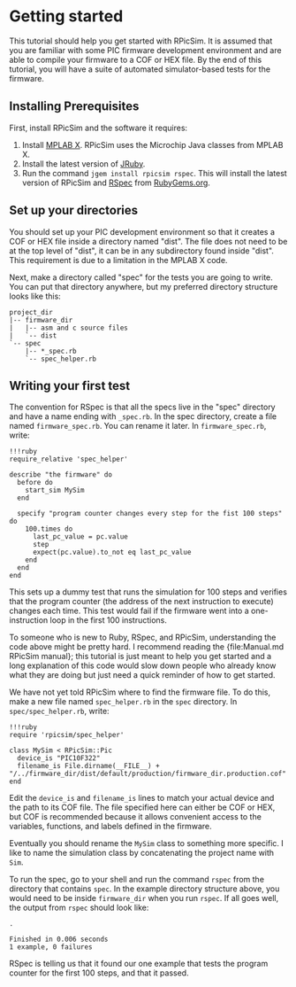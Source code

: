 Getting started
====

This tutorial should help you get started with RPicSim.
It is assumed that you are familiar with some PIC firmware development environment and are able to compile your firmware to a COF or HEX file.
By the end of this tutorial, you will have a suite of automated simulator-based tests for the firmware.

Installing Prerequisites
----

First, install RPicSim and the software it requires:

1. Install [MPLAB X](http://www.microchip.com/pagehandler/en-us/family/mplabx/).  RPicSim uses the Microchip Java classes from MPLAB X.
2. Install the latest version of [JRuby](http://jruby.org/).
3. Run the command `jgem install rpicsim rspec`.  This will install the latest version of RPicSim and [RSpec](http://rspec.info/) from [RubyGems.org](http://rubygems.org/).

Set up your directories
----

You should set up your PIC development environment so that it creates a COF or HEX file inside a directory named "dist".  The file does not need to be at the top level of "dist", it can be in any subdirectory found inside "dist".  This requirement is due to a limitation in the MPLAB X code.

Next, make a directory called "spec" for the tests you are going to write.  You can put that directory anywhere, but my preferred directory structure looks like this:

    project_dir
    |-- firmware_dir
    |   |-- asm and c source files
    |   `-- dist
    `-- spec
        |-- *_spec.rb
        `-- spec_helper.rb

Writing your first test
----

The convention for RSpec is that all the specs live in the "spec" directory and have a name ending with `_spec.rb`.  In the spec directory, create a file named `firmware_spec.rb`.  You can rename it later.  In `firmware_spec.rb`, write:


    !!!ruby
    require_relative 'spec_helper'
    
    describe "the firmware" do
      before do
        start_sim MySim
      end

      specify "program counter changes every step for the fist 100 steps" do
        100.times do
          last_pc_value = pc.value
          step
          expect(pc.value).to_not eq last_pc_value
        end
      end
    end

This sets up a dummy test that runs the simulation for 100 steps and verifies that the program counter (the address of the next instruction to execute) changes each time.  This test would fail if the firmware went into a one-instruction loop in the first 100 instructions.

To someone who is new to Ruby, RSpec, and RPicSim, understanding the code above might be pretty hard.  I recommend reading the {file:Manual.md RPicSim manual}; this tutorial is just meant to help you get started and a long explanation of this code would slow down people who already know what they are doing but just need a quick reminder of how to get started.

We have not yet told RPicSim where to find the firmware file.  To do this, make a new file named `spec_helper.rb` in the `spec` directory.  In `spec/spec_helper.rb`, write:

    !!!ruby
    require 'rpicsim/spec_helper'
    
    class MySim < RPicSim::Pic
      device_is "PIC10F322"
      filename_is File.dirname(__FILE__) + "/../firmware_dir/dist/default/production/firmware_dir.production.cof"
    end

Edit the `device_is` and `filename_is` lines to match your actual device and the path to its COF file.  The file specified here can either be COF or HEX, but COF is recommended because it allows convenient access to the variables, functions, and labels defined in the firmware.

Eventually you should rename the `MySim` class to something more specific.  I like to name the simulation class by concatenating the project name with `Sim`.

To run the spec, go to your shell and run the command `rspec` from the directory that contains `spec`.  In the example directory structure above, you would need to be inside `firmware_dir` when you run `rspec`.  If all goes well, the output from `rspec` should look like:

    .

    Finished in 0.006 seconds
    1 example, 0 failures

RSpec is telling us that it found our one example that tests the program counter for the first 100 steps, and that it passed.